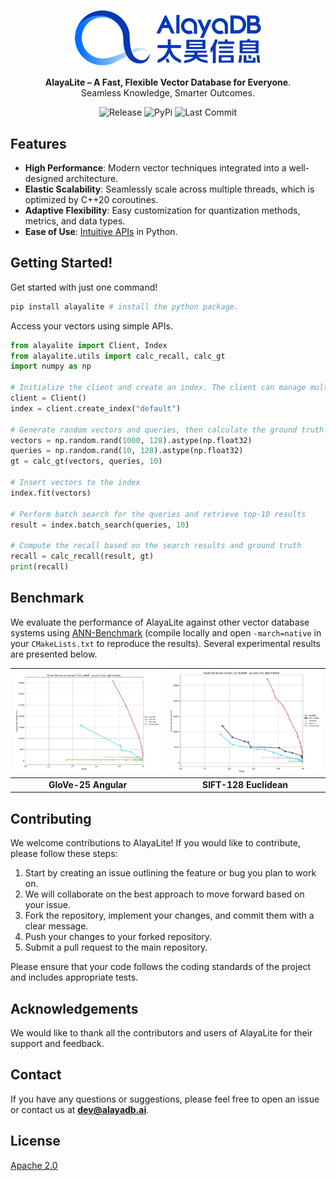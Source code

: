 <p align="center">
  <a href="https://github.com/AlayaDB-AI"><img src="./.assets/banner.jpg" width=300 alt="AlayaDB Log"></a>
</p>


<p align="center">
    <b>AlayaLite – A Fast, Flexible Vector Database for Everyone</b>. <br />
    Seamless Knowledge, Smarter Outcomes.
</p>


<p align="center">
<img src="https://img.shields.io/badge/Release-Ver0.1.0a1-blue.svg" alt="Release">
<img src="https://img.shields.io/pypi/v/alayalite" alt="PyPi">
<img src="https://img.shields.io/github/last-commit/AlayaDB-AI/AlayaLite" alt="Last Commit">
</p>

## Features

- **High Performance**: Modern vector techniques integrated into a well-designed architecture.
- **Elastic Scalability**: Seamlessly scale across multiple threads, which is optimized by C++20 coroutines.
- **Adaptive Flexibility**: Easy customization for quantization methods, metrics, and data types.
- **Ease of Use**: [Intuitive APIs](./python/README.md) in Python.


## Getting Started!

Get started with just one command!
```bash
pip install alayalite # install the python package.
```



Access your vectors using simple APIs.
```python
from alayalite import Client, Index
from alayalite.utils import calc_recall, calc_gt
import numpy as np

# Initialize the client and create an index. The client can manage multiple indices with distinct names.
client = Client()
index = client.create_index("default")

# Generate random vectors and queries, then calculate the ground truth top-10 nearest neighbors for each query.
vectors = np.random.rand(1000, 128).astype(np.float32)
queries = np.random.rand(10, 128).astype(np.float32)
gt = calc_gt(vectors, queries, 10)

# Insert vectors to the index
index.fit(vectors)

# Perform batch search for the queries and retrieve top-10 results
result = index.batch_search(queries, 10)

# Compute the recall based on the search results and ground truth
recall = calc_recall(result, gt)
print(recall)
```

## Benchmark

We evaluate the performance of AlayaLite against other vector database systems using [ANN-Benchmark](https://github.com/erikbern/ann-benchmarks) (compile locally and open `-march=native` in your `CMakeLists.txt` to reproduce the results). Several experimental results are presented below.

|     ![GloVe-25 Angular](./.assets/glove-25-angular.jpg)     |    ![SIFT-128 Euclidean](./.assets/sift-128-euclidean.jpg)    |
| :---------------------------------------------------------: | :-----------------------------------------------------------: |
| <div style="text-align: center;">**GloVe-25 Angular**</div> | <div style="text-align: center;">**SIFT-128 Euclidean**</div> |



## Contributing

We welcome contributions to AlayaLite! If you would like to contribute, please follow these steps:

1. Start by creating an issue outlining the feature or bug you plan to work on.
2. We will collaborate on the best approach to move forward based on your issue.
3. Fork the repository, implement your changes, and commit them with a clear message.
4. Push your changes to your forked repository.
5. Submit a pull request to the main repository.

Please ensure that your code follows the coding standards of the project and includes appropriate tests.

## Acknowledgements

We would like to thank all the contributors and users of AlayaLite for their support and feedback.

## Contact

If you have any questions or suggestions, please feel free to open an issue or contact us at **dev@alayadb.ai**.


## License

[Apache 2.0](./LICENSE)
